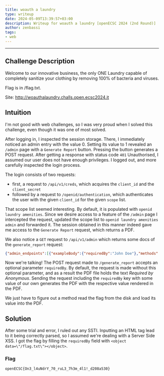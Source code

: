 ```yaml
---
title: woauth a laundry
type: writeup
date: 2024-05-09T13:39:57+03:00
description: Writeup for woauth a laundry [openECSC 2024 (2nd Round)]
author: zenbassi
tags:
- web
---
```

___

## Challenge Description

Welcome to our innovative business, the only ONE Laundry capable of completely sanitize your clothing by removing 100% of bacteria and viruses.

Flag is in /flag.txt.

Site: http://woauthalaundry.challs.open.ecsc2024.it

## Intuition

I'm not good with web challenges, so I was very proud when I solved this challenge, even though it was one of most solved.

After logging in, I inspected the session storage. There, I immediately noticed an admin entry with the value 0. Setting its value to 1 revealed an `/admin` page with a `Generate Report` button. Pressing the button generates a POST request. After getting a response with status code `401` Unauthorised, I assumed our user does not have enough privileges. I logged out, and more carefully inspected the login process.

The login consists of two requests:
* first, a request to `/api/v1/creds`, which acquires the `client_id` and the `client_secret`
* followed by a request to `/openid/authentication`, which authenticates the user with the given `client_id` for the given `scope` list.

That scope list seemed interesting. By default, it is populated with `openid laundry amenities`. Since we desire access to a feature of the `/admin` page I intercepted the request, updated the scope list to `openid laundry amenities admin` and forwarded it. The session obtained in this manner indeed gave me access to the `Generate Report` request, which returns a PDF.

We also notice a `GET` request to `/api/v1/admin` which returns some docs of the `generate_report` request:

```json
{"admin_endpoints":[{"exampleBody":{"requiredBy":"John Doe"},"methods":["POST"],"path":"/generate_report"}]}
```

Now we're talking! The POST request made to `/generate_report` accepts an optional parameter `requiredBy`. By default, the request is made without this optional parameter, and as a result the PDF file holds the text _Required by Anonymous_. Sending the request including the `requiredBy` key with some value of our own generates the PDF with the respective value rendered in the PDF.

We just have to figure out a method read the flag from the disk and load its value into the PDF.

## Solution

After some trial and error, I ruled out any SSTI. Inputting an HTML tag lead to it being correctly parsed, so I assumed we're dealing with a Server Side XSS. I got the flag by filling the `requiredBy` field with `<object data=\"/flag.txt\"></object>`.

### Flag

`openECSC{On3_l4uNdrY_70_ruL3_7h3m_4l1!_d208a530}`
